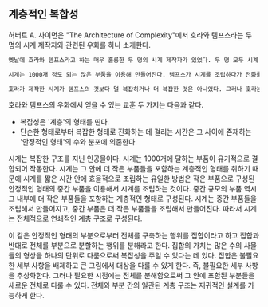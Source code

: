 ## 계층적인 복합성
허버트 A. 사이먼은 "The Architecture of Complexity"에서 호라와 템프스라는 두 명의 시계 제작자와 관련된 우화를 하나 소개한다.

```txt
옛날에 호라와 템프스라고 하는 매우 훌륭한 두 명의 시계 제작자가 있었다. 두 명 모두 시계 제작에 있어 명성이 드높았고 시계를 주문하려는 수많은 고객으로 인해 작업실의 전화가 쉴 틈 없이 울려댔다. 그러나 호라의 가게는 번창한 반면 템프스의 가게는 적자를 면치 못하다가 끝내 문을 닫고 말았다. 이유가 뭘까?

시계는 1000개 정도 되는 많은 부품을 이용해 만들어진다. 템프스가 시계를 조립하다가 전화를 받기 위해 조립 중인 시계를 내려 놓으면 기껏 조립해 놓은 시계의 부품들은 즉시 조각조각 떨어져 나갔다. 전화 통화가 끝난 후 템프스는 어쩔 수 없이 한숨을 쉬며 처음부터 다시 부품을 조립해야만 했다. 고객들이 템프스의 시계를 선호하면 선호할수록 더 많은 전화가 걸려왔고 전화가 걸려오면 걸려올수록 템프스가 처음부터 다시 작업해야 하는 횟수가 많아졌다. 템프스는 방해받지 않고 시계를 완성할 수 있는 시간을 확보가기가 점점 더 어려워졌다.

호라가 제작한 시계가 템프스의 것보다 덜 복잡하거나 더 복잡한 것은 아니었다. 그러나 호라는 10개의 기본 부품을 모아 하나의 조립 부품을 구성했다. 다시 그 조립 부품을 10개 정도 모아 더 큰 조립 부품을 만들었고 최종적으로 10개의 더 큰 조립부품을 모아 시계를 완성했다. 따라서 호라가 전화를 받기 위해 조립 중인 시계를 내려놓더라도 전체 작업 중에서 적은 부분만을 잃을 수 있었고, 템프스가 시계를 조립하는 데 걸린 시간보다 상대적으로 짧은 시간에 시게를 조립할 수 있었다.
```

호라와 템프스의 우화에서 얻을 수 있는 교훈 두 가지는 다음과 같다.

- 복잡성은 '계층'의 형태를 띤다.
- 단순한 형태로부터 복잡한 형태로 진화하는 데 걸리는 시간은 그 사이에 존재하는 '안정적인 형태'의 수와 분포에 의존한다.

시계는 복잡한 구조를 지닌 인공물이다. 시계는 1000개에 달하는 부품이 유기적으로 결합되어 작동한다. 시계는 그 안에 더 작은 부품들을 포함하는 계층적인 형태를 취하기 때문에 시계를 짧은 시간 안에 효율적으로 조립하는 유일한 방법은 작은 부품으로 구성된 안정적인 형태의 중간 부품을 이용해서 시계를 조립하는 것이다. 중간 규모의 부품 역시 그 내부에 더 작은 부품들을 포함하는 계층적인 형태로 구성된다. 시계는 중간 부품들을 조립해서 만들어지고, 중간 부품은 더 작은 부품들을 조립해서 만들어진다. 따라서 시계는 전체적으로 연쇄적인 계층 구조로 구성된다.

이 같은 안정적인 형태의 부분으로부터 전체를 구축하는 행위를 집합이라고 하고 집합과 반대로 전체를 부분으로 분할하는 행위를 분해라고 한다. 집합의 가치는 많은 수의 사물들의 형상을 하나의 단위로 다룸으로써 복잡성을 주일 수 있다는 데 있다. 집합은 불필요한 세부 사항을 배제하고 큰 그림에서 대상을 다룰 수 있게 한다. 즉, 불필요한 세부 사항을 추상화한다. 그러나 필요한 시점에는 전체를 분해함으로써 그 안에 포함된 부분들을 새로운 전체로 다룰 수 있다. 전체와 부분 간의 일관된 계층 구조는 재귀적인 설계를 가능하게 한다.

